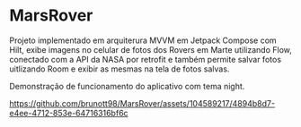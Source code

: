 # MarsRover
Projeto implementado em arquiterura MVVM em Jetpack Compose com Hilt, exibe imagens no celular de fotos dos Rovers em Marte utilizando Flow, conectado com a API da NASA por retrofit e também permite salvar fotos uitlizando Room e exibir as mesmas na tela de fotos salvas.


Demonstração de funcionamento do aplicativo com tema night.

https://github.com/brunott98/MarsRover/assets/104589217/4894b8d7-e4ee-4712-853e-64716316bf6c
